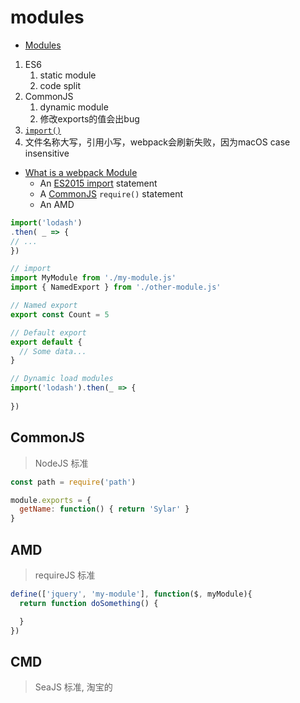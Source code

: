 # modules

- [Modules](https://webpack.js.org/concepts/modules/)

1. ES6
   1. static module
   2. code split
2. CommonJS
   1. dynamic module
   2. 修改exports的值会出bug
3. [`import()`](https://webpack.js.org/api/module-methods/#import-1)
4. 文件名称大写，引用小写，webpack会刷新失败，因为macOS case insensitive
- [What is a webpack Module](https://webpack.js.org/concepts/modules/#what-is-a-webpack-module)
  - An [ES2015 import](https://developer.mozilla.org/en-US/docs/Web/JavaScript/Reference/Statements/import) statement
  - A [CommonJS](https://www.commonjs.org/specs/modules/1.0/) `require()` statement
  - An AMD


```js
import('lodash')
.then( _ => {
// ...
})

// import
import MyModule from './my-module.js'
import { NamedExport } from './other-module.js'

// Named export
export const Count = 5

// Default export
export default {
  // Some data...
}

// Dynamic load modules
import('lodash').then(_ => {
  
})
```

## CommonJS
> NodeJS 标准

```javascript
const path = require('path')

module.exports = {
  getName: function() { return 'Sylar' }
}
```

## AMD
> requireJS 标准

```javascript
define(['jquery', 'my-module'], function($, myModule){
  return function doSomething() {

  }
})
```

## CMD
> SeaJS 标准, 淘宝的
